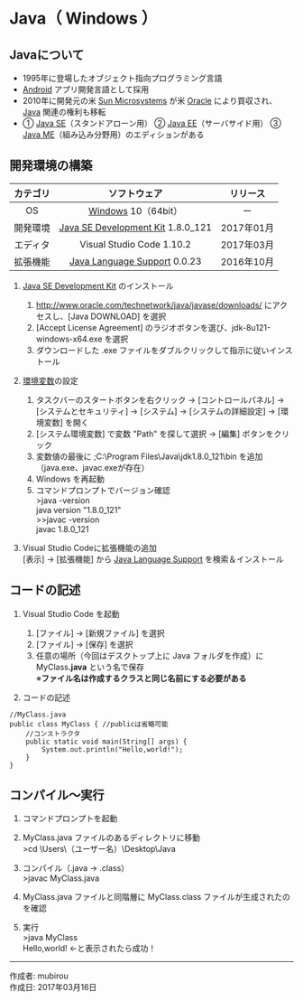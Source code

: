 # Java（ Windows ）

## Javaについて

* 1995年に登場したオブジェクト指向プログラミング言語
* [Android](https://ja.wikipedia.org/wiki/Android) アプリ開発言語として採用
* 2010年に開発元の米 [Sun Microsystems](http://bit.ly/2mySRXN) が米 [Oracle](http://bit.ly/2m5QRZU) により買収され、[Java](https://ja.wikipedia.org/wiki/Java) 関連の権利も移転
* ① [Java SE](http://bit.ly/1qWEkCh)（スタンドアローン用） ② [Java EE](http://bit.ly/2m11Mn2)（サーバサイド用） ③ [Java ME](http://bit.ly/2lODD2J)（組み込み分野用）のエディションがある

## 開発環境の構築

|カテゴリ|ソフトウェア|リリース|
|:--:|:--:|:--:|
|OS|[Windows](https://ja.wikipedia.org/wiki/Microsoft_Windows) 10（64bit）|ー|
|開発環境|[Java SE Development Kit](http://bit.ly/1lO1FSV) 1.8.0_121|2017年01月|
|エディタ|Visual Studio Code 1.10.2|2017年03月|
|拡張機能|[Java Language Support](http://bit.ly/2lj4bpb) 0.0.23|2016年10月|

1. [Java SE Development Kit](http://bit.ly/1lO1FSV) のインストール
    1. http://www.oracle.com/technetwork/java/javase/downloads/ にアクセスし、[Java DOWNLOAD] を選択
    1. [Accept License Agreement] のラジオボタンを選び、jdk-8u121-windows-x64.exe を選択
    1. ダウンロードした .exe ファイルをダブルクリックして指示に従いインストール

1. [環境変数](http://bit.ly/2lCIAgK)の設定  
    1. タスクバーのスタートボタンを右クリック → [コントロールパネル] → [システムとセキュリティ] → [システム] → [システムの詳細設定] → [環境変数] を開く
    1. [システム環境変数] で変数 "Path" を探して選択 → [編集] ボタンをクリック
    1. 変数値の最後に ;C:\Program Files\Java\jdk1.8.0_121\bin を追加（java.exe、javac.exeが存在）
    1. Windows を再起動
    1. コマンドプロンプトでバージョン確認  
        \>java -version  
        java version "1.8.0_121"  
        \>>javac -version  
        javac 1.8.0_121

1. Visual Studio Codeに拡張機能の追加  
    [表示] → [拡張機能] から [Java Language Support](http://bit.ly/2lj4bpb) を検索＆インストール

## コードの記述

1. Visual Studio Code を起動
    1. [ファイル] → [新規ファイル] を選択
    1. [ファイル] → [保存] を選択
    1. 任意の場所（今回はデスクトップ上に Java フォルダを作成）に MyClass<b>.java</b> という名で保存  
    ※<b>ファイル名は作成するクラスと同じ名前にする必要がある</b>

1. コードの記述
```
//MyClass.java
public class MyClass { //publicは省略可能
    //コンストラクタ
    public static void main(String[] args) {
        System.out.println("Hello,world!");
    }
}
```

## コンパイル〜実行

1. コマンドプロンプトを起動

1. MyClass.java ファイルのあるディレクトリに移動  
\>cd \Users\（ユーザー名）\Desktop\Java

1. コンパイル（.java → .class）  
\>javac MyClass.java

1. MyClass.java ファイルと同階層に MyClass.class ファイルが生成されたのを確認

1. 実行  
\>java MyClass  
Hello,world! ←と表示されたら成功！

***
作成者: mubirou  
作成日: 2017年03月16日